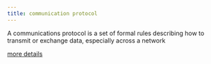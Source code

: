 ```yaml
---
title: communication protocol
---
```


A communications protocol is a set of formal rules describing how to transmit or exchange data, especially across a network

[more details](https://ardc.edu.au/resources/standardised-communications-protocols/)
